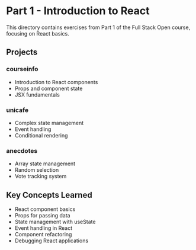 # Part 1 - Introduction to React

This directory contains exercises from Part 1 of the Full Stack Open course, focusing on React basics.

## Projects

### courseinfo
- Introduction to React components
- Props and component state
- JSX fundamentals

### unicafe
- Complex state management
- Event handling
- Conditional rendering

### anecdotes
- Array state management
- Random selection
- Vote tracking system

## Key Concepts Learned
- React component basics
- Props for passing data
- State management with useState
- Event handling in React
- Component refactoring
- Debugging React applications 